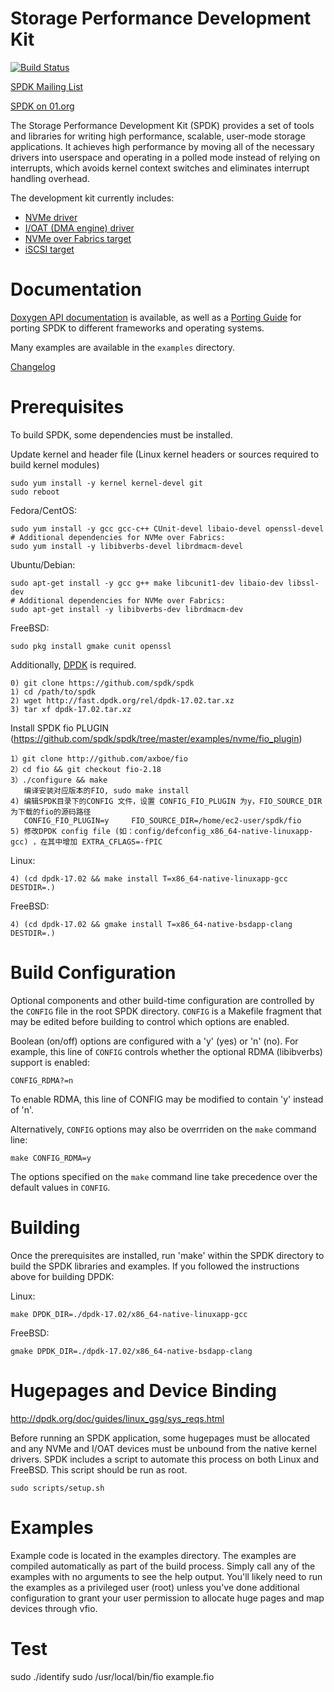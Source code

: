 Storage Performance Development Kit
===================================

[![Build Status](https://travis-ci.org/spdk/spdk.svg?branch=master)](https://travis-ci.org/spdk/spdk)

[SPDK Mailing List](https://lists.01.org/mailman/listinfo/spdk)

[SPDK on 01.org](https://01.org/spdk)

The Storage Performance Development Kit (SPDK) provides a set of tools
and libraries for writing high performance, scalable, user-mode storage
applications. It achieves high performance by moving all of the necessary
drivers into userspace and operating in a polled mode instead of relying on
interrupts, which avoids kernel context switches and eliminates interrupt
handling overhead.

The development kit currently includes:
* [NVMe driver](http://www.spdk.io/doc/nvme.html)
* [I/OAT (DMA engine) driver](http://www.spdk.io/doc/ioat.html)
* [NVMe over Fabrics target](http://www.spdk.io/doc/nvmf.html)
* [iSCSI target](http://www.spdk.io/doc/iscsi.html)

Documentation
=============

[Doxygen API documentation](http://www.spdk.io/doc/) is available, as
well as a [Porting Guide](http://www.spdk.io/doc/porting.html) for porting SPDK to different frameworks
and operating systems.

Many examples are available in the `examples` directory.

[Changelog](CHANGELOG.md)

Prerequisites
=============

To build SPDK, some dependencies must be installed.

Update kernel and header file (Linux kernel headers or sources required to build kernel modules)
   
    sudo yum install -y kernel kernel-devel git
    sudo reboot

Fedora/CentOS:

    sudo yum install -y gcc gcc-c++ CUnit-devel libaio-devel openssl-devel
    # Additional dependencies for NVMe over Fabrics:
    sudo yum install -y libibverbs-devel librdmacm-devel

Ubuntu/Debian:

    sudo apt-get install -y gcc g++ make libcunit1-dev libaio-dev libssl-dev
    # Additional dependencies for NVMe over Fabrics:
    sudo apt-get install -y libibverbs-dev librdmacm-dev

FreeBSD:

    sudo pkg install gmake cunit openssl

Additionally, [DPDK](http://dpdk.org/doc/quick-start) is required.

    0) git clone https://github.com/spdk/spdk
    1) cd /path/to/spdk
    2) wget http://fast.dpdk.org/rel/dpdk-17.02.tar.xz
    3) tar xf dpdk-17.02.tar.xz

Install SPDK fio PLUGIN (https://github.com/spdk/spdk/tree/master/examples/nvme/fio_plugin)

    1）git clone http://github.com/axboe/fio
    2）cd fio && git checkout fio-2.18
    3）./configure && make
       编译安装对应版本的FIO, sudo make install
    4) 编辑SPDK目录下的CONFIG 文件，设置 CONFIG_FIO_PLUGIN 为y，FIO_SOURCE_DIR 为下载的fio的源码路径
       CONFIG_FIO_PLUGIN=y     FIO_SOURCE_DIR=/home/ec2-user/spdk/fio
    5) 修改DPDK config file (如：config/defconfig_x86_64-native-linuxapp-gcc) ，在其中增加 EXTRA_CFLAGS=-fPIC
    
Linux:

    4) (cd dpdk-17.02 && make install T=x86_64-native-linuxapp-gcc DESTDIR=.)

FreeBSD:

    4) (cd dpdk-17.02 && gmake install T=x86_64-native-bsdapp-clang DESTDIR=.)

Build Configuration
===================

Optional components and other build-time configuration are controlled by the `CONFIG` file
in the root SPDK directory.  `CONFIG` is a Makefile fragment that may be edited before building to
control which options are enabled.

Boolean (on/off) options are configured with a 'y' (yes) or 'n' (no).  For example, this line of
`CONFIG` controls whether the optional RDMA (libibverbs) support is enabled:

    CONFIG_RDMA?=n

To enable RDMA, this line of CONFIG may be modified to contain 'y' instead of 'n'.

Alternatively, `CONFIG` options may also be overrriden on the `make` command line:

    make CONFIG_RDMA=y

The options specified on the `make` command line take precedence over the default values in
`CONFIG`.

Building
========

Once the prerequisites are installed, run 'make' within the SPDK directory
to build the SPDK libraries and examples.
If you followed the instructions above for building DPDK:

Linux:

    make DPDK_DIR=./dpdk-17.02/x86_64-native-linuxapp-gcc

FreeBSD:

    gmake DPDK_DIR=./dpdk-17.02/x86_64-native-bsdapp-clang

Hugepages and Device Binding
============================

http://dpdk.org/doc/guides/linux_gsg/sys_reqs.html

Before running an SPDK application, some hugepages must be allocated and
any NVMe and I/OAT devices must be unbound from the native kernel drivers.
SPDK includes a script to automate this process on both Linux and FreeBSD.
This script should be run as root.

    sudo scripts/setup.sh

Examples
========

Example code is located in the examples directory. The examples are compiled
automatically as part of the build process. Simply call any of the examples
with no arguments to see the help output. You'll likely need to run the examples
as a privileged user (root) unless you've done additional configuration
to grant your user permission to allocate huge pages and map devices through
vfio.

Test
========
sudo ./identify
sudo /usr/local/bin/fio example.fio


